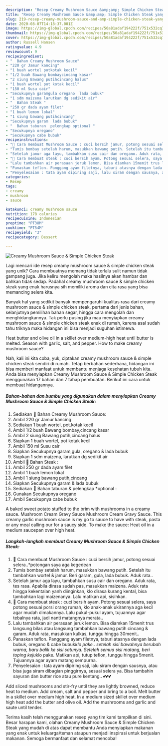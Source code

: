 ```yaml
---
description: "Resep Creamy Mushroom Sauce &amp;amp; Simple Chicken Steak yang Lezat"
title: "Resep Creamy Mushroom Sauce &amp;amp; Simple Chicken Steak yang Lezat"
slug: 219-resep-creamy-mushroom-sauce-and-amp-simple-chicken-steak-yang-lezat
date: 2020-08-07T14:18:37.001Z
image: https://img-global.cpcdn.com/recipes/50a81adaf194222f/751x532cq70/creamy-mushroom-sauce-simple-chicken-steak-foto-resep-utama.jpg
thumbnail: https://img-global.cpcdn.com/recipes/50a81adaf194222f/751x532cq70/creamy-mushroom-sauce-simple-chicken-steak-foto-resep-utama.jpg
cover: https://img-global.cpcdn.com/recipes/50a81adaf194222f/751x532cq70/creamy-mushroom-sauce-simple-chicken-steak-foto-resep-utama.jpg
author: Russell Hansen
ratingvalue: 4.9
reviewcount: 9
recipeingredient:
- "  Bahan Creamy Mushroom Sauce"
- "220 gr Jamur kancing"
- "1 buah wortel potkotak kecil"
- "1/2 buah Bawang bombaycincang kasar"
- "2 siung Bawang putihcincang halus"
- "1 buah wortel pot kotak kecil"
- "150 ml Susu cair"
- "Secukupnya garamgula oregano  lada bubuk"
- "1 sdm maizena larutkan dg sedikit air"
- "  Bahan Steak "
- "250 gr dada ayam filet"
- "1 buah lemon lokal"
- "1 siung bawang putihcincang"
- "Secukupnya garam  lada bubuk"
- "  Bahan taburan  pelengkap optional "
- "Secukupnya oregano"
- "Secukupnya cabe bubuk"
recipeinstructions:
- "🌱 Cara membuat Mushroom Sauce : cuci bersih jamur, potong sesuai selera..*potongan saya aga kegedean"
- "Tumis bombay setelah harum, masukkan bawang putih. Setelah itu tambahkan wortel &amp; jamur. Beri garam, gula, lada bubuk. Aduk rata.."
- "Setelah jamur aga layu, tambahkan susu cair dan oregano. Aduk rata, tes rasa. Apabila dirasa sudah pas, masukkan maizena. Aduk rata hingga kekentalan yanh diinginkan, klo dirasa kurang kental, bisa tambahkan lagi maizenanya. Lalu matikan api, sisihkan."
- "🌱 Cara membuat steak : cuci bersih ayam. Potong sesuai selera, saya potong sesuai porsi orang rumah, klo anak-anak ukirannya aga kecil agar mudah dimakannya. Lalu pukul-pukul ayam, tujuannya agar tebalnya rata, jadi nanti matangnya merata.."
- "Lalu tambahkan air perasaan jeruk lemon. Bisa diamkan 15menit trus langsung bilas atau langsung tambahkan bawang putih cincang &amp; garam. Aduk rata, masukkan kulkas, tunggu hingga 30menit.."
- "Panaskan teflon. Panggang ayam filetnya, taburi atasnya dengan lada bubuk, oregano &amp; cabe bubuk*klo pake.. setelah sisi bawahnya berubah warna, baru balik ke sisi satunya. Setelah semua sisi matang, beri toping keju*klo pake. Matikan api, tutup teflon, tunggu hingga 5menit. Tujuannya agar ayam matang sempurna."
- "Penyelesaian : tata ayam dipiring saji, lalu siram dengan sausnya, atau bisa juga siram dibagian pinggirnya, sesuai selera ya. Bisa tambahin sayuran dan butter rice atau pure kentang.. 💕💕💕"
categories:
- Resep
tags:
- creamy
- mushroom
- sauce

katakunci: creamy mushroom sauce 
nutrition: 178 calories
recipecuisine: Indonesian
preptime: "PT38M"
cooktime: "PT54M"
recipeyield: "3"
recipecategory: Dessert

---
```



![Creamy Mushroom Sauce &amp; Simple Chicken Steak](https://img-global.cpcdn.com/recipes/50a81adaf194222f/751x532cq70/creamy-mushroom-sauce-simple-chicken-steak-foto-resep-utama.jpg)

Lagi mencari ide resep creamy mushroom sauce &amp; simple chicken steak yang unik? Cara membuatnya memang tidak terlalu sulit namun tidak gampang juga. Jika keliru mengolah maka hasilnya akan hambar dan bahkan tidak sedap. Padahal creamy mushroom sauce &amp; simple chicken steak yang enak harusnya sih memiliki aroma dan cita rasa yang bisa memancing selera kita.

Banyak hal yang sedikit banyak mempengaruhi kualitas rasa dari creamy mushroom sauce &amp; simple chicken steak, pertama dari jenis bahan, selanjutnya pemilihan bahan segar, hingga cara mengolah dan menghidangkannya. Tak perlu pusing jika mau menyiapkan creamy mushroom sauce &amp; simple chicken steak enak di rumah, karena asal sudah tahu triknya maka hidangan ini bisa menjadi suguhan istimewa.

Heat butter and olive oil in a skillet over medium-high heat until butter is melted. Season with garlic, salt, and pepper. How to make creamy mushroom sauce?


Nah, kali ini kita coba, yuk, ciptakan creamy mushroom sauce &amp; simple chicken steak sendiri di rumah. Tetap berbahan sederhana, hidangan ini bisa memberi manfaat untuk membantu menjaga kesehatan tubuh kita. Anda bisa menyiapkan Creamy Mushroom Sauce &amp; Simple Chicken Steak menggunakan 17 bahan dan 7 tahap pembuatan. Berikut ini cara untuk membuat hidangannya.

<!--inarticleads1-->

##### Bahan-bahan dan bumbu yang digunakan dalam menyiapkan Creamy Mushroom Sauce &amp; Simple Chicken Steak:

1. Sediakan  🌱 Bahan Creamy Mushroom Sauce:
1. Ambil 220 gr Jamur kancing
1. Sediakan 1 buah wortel, pot.kotak kecil
1. Ambil 1/2 buah Bawang bombay,cincang kasar
1. Ambil 2 siung Bawang putih,cincang halus
1. Siapkan 1 buah wortel, pot kotak kecil
1. Ambil 150 ml Susu cair
1. Siapkan Secukupnya garam,gula, oregano &amp; lada bubuk
1. Siapkan 1 sdm maizena, larutkan dg sedikit air
1. Ambil  🌱 Bahan Steak :
1. Ambil 250 gr dada ayam filet
1. Ambil 1 buah lemon lokal
1. Ambil 1 siung bawang putih,cincang
1. Siapkan Secukupnya garam &amp; lada bubuk
1. Sediakan  🌱 Bahan taburan &amp; pelengkap *optional :
1. Gunakan Secukupnya oregano
1. Ambil Secukupnya cabe bubuk


A baked sweet potato stuffed to the brim with mushrooms in a creamy sauce. Mushroom Cream Gravy Sauce Mushroom Cream Gravy Sauce. This creamy garlic mushroom sauce is my go to sauce to have with steak, pasta or any meal calling our for a saucy side. To make the sauce: Heat oil in a medium saucepan over high heat. 

<!--inarticleads2-->

##### Langkah-langkah membuat Creamy Mushroom Sauce &amp; Simple Chicken Steak:

1. 🌱 Cara membuat Mushroom Sauce : cuci bersih jamur, potong sesuai selera..*potongan saya aga kegedean
1. Tumis bombay setelah harum, masukkan bawang putih. Setelah itu tambahkan wortel &amp; jamur. Beri garam, gula, lada bubuk. Aduk rata..
1. Setelah jamur aga layu, tambahkan susu cair dan oregano. Aduk rata, tes rasa. Apabila dirasa sudah pas, masukkan maizena. Aduk rata hingga kekentalan yanh diinginkan, klo dirasa kurang kental, bisa tambahkan lagi maizenanya. Lalu matikan api, sisihkan.
1. 🌱 Cara membuat steak : cuci bersih ayam. Potong sesuai selera, saya potong sesuai porsi orang rumah, klo anak-anak ukirannya aga kecil agar mudah dimakannya. Lalu pukul-pukul ayam, tujuannya agar tebalnya rata, jadi nanti matangnya merata..
1. Lalu tambahkan air perasaan jeruk lemon. Bisa diamkan 15menit trus langsung bilas atau langsung tambahkan bawang putih cincang &amp; garam. Aduk rata, masukkan kulkas, tunggu hingga 30menit..
1. Panaskan teflon. Panggang ayam filetnya, taburi atasnya dengan lada bubuk, oregano &amp; cabe bubuk*klo pake.. setelah sisi bawahnya berubah warna, baru balik ke sisi satunya. Setelah semua sisi matang, beri toping keju*klo pake. Matikan api, tutup teflon, tunggu hingga 5menit. Tujuannya agar ayam matang sempurna.
1. Penyelesaian : tata ayam dipiring saji, lalu siram dengan sausnya, atau bisa juga siram dibagian pinggirnya, sesuai selera ya. Bisa tambahin sayuran dan butter rice atau pure kentang.. 💕💕💕


Add sliced mushrooms and stir-fry until they are lightly browned, reduce heat to medium. Add cream, salt and pepper and bring to a boil. Melt butter in a skillet over medium high heat. In a medium sized skillet over medium high heat add the butter and olive oil. Add the mushrooms and garlic and saute until tender. 

Terima kasih telah menggunakan resep yang tim kami tampilkan di sini. Besar harapan kami, olahan Creamy Mushroom Sauce &amp; Simple Chicken Steak yang mudah di atas dapat membantu Anda menyiapkan makanan yang enak untuk keluarga/teman ataupun menjadi inspirasi untuk berjualan makanan. Semoga bermanfaat dan selamat mencoba!
